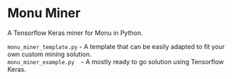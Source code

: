 # Monu Miner
A Tensorflow Keras miner for Monu in Python.

`monu_miner_template.py` - A template that can be easily adapted to fit your own custom mining solution.<br>
`monu_miner_example.py ` &nbsp;- A mostly ready to go solution using Tensorflow Keras.
